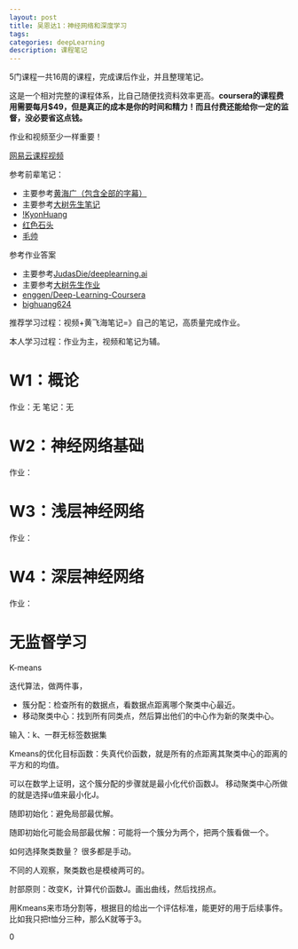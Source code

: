 ```yaml
---
layout: post
title: 吴恩达1：神经网络和深度学习
tags:
categories: deepLearning
description: 课程笔记
---
```


5门课程一共16周的课程，完成课后作业，并且整理笔记。

这是一个相对完整的课程体系，比自己随便找资料效率更高。**coursera的课程费用需要每月$49，但是真正的成本是你的时间和精力！而且付费还能给你一定的监督，没必要省这点钱。**

作业和视频至少一样重要！

[网易云课程视频](https://mooc.study.163.com/smartSpec/detail/1001319001.htm)

参考前辈笔记：
* 主要参考[黄海广（包含全部的字幕）](http://www.ai-start.com/dl2017/)
* 主要参考[大树先生笔记](https://zhuanlan.zhihu.com/p/35333489)
* [!KyonHuang](http://kyonhuang.top/Andrew-Ng-Deep-Learning-notes/#/)
* [红色石头](https://zhuanlan.zhihu.com/p/36453627)
* [毛帅](http://imshuai.com/tag/deeplearning-ai-notes/)


参考作业答案
* 主要参考[JudasDie/deeplearning.ai](https://github.com/JudasDie/deeplearning.ai)
* 主要参考[大树先生作业](https://blog.csdn.net/Koala_Tree/article/category/7186915)
* [enggen/Deep-Learning-Coursera](https://github.com/enggen/Deep-Learning-Coursera)
* [bighuang624](https://github.com/bighuang624/Andrew-Ng-Deep-Learning-notes/tree/master/assignments)

推荐学习过程：视频+黄飞海笔记=》自己的笔记，高质量完成作业。

本人学习过程：作业为主，视频和笔记为辅。

# W1：概论

作业：无
笔记：无

# W2：神经网络基础

作业：

# W3：浅层神经网络

作业：

# W4：深层神经网络

作业：


# 无监督学习

K-means

迭代算法，做两件事，
* 簇分配：检查所有的数据点，看数据点距离哪个聚类中心最近。
* 移动聚类中心：找到所有同类点，然后算出他们的中心作为新的聚类中心。

输入：k、一群无标签数据集

Kmeans的优化目标函数：失真代价函数，就是所有的点距离其聚类中心的距离的平方和的均值。

可以在数学上证明，这个簇分配的步骤就是最小化代价函数J。
移动聚类中心所做的就是选择u值来最小化J。

随即初始化：避免局部最优解。

随即初始化可能会局部最优解：可能将一个簇分为两个，把两个簇看做一个。

如何选择聚类数量？
很多都是手动。

不同的人观察，聚类数也是模棱两可的。

肘部原则：改变K，计算代价函数J。画出曲线，然后找拐点。

用Kmeans来市场分割等，根据目的给出一个评估标准，能更好的用于后续事件。比如我只把t恤分三种，那么K就等于3。



0
